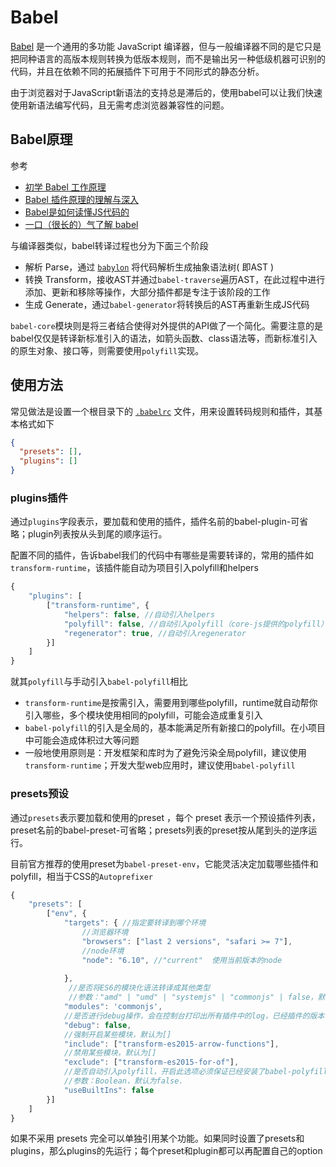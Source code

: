 Babel
===

[Babel](https://babeljs.io/docs/en/7.0.0/) 是一个通用的多功能 JavaScript 编译器，但与一般编译器不同的是它只是把同种语言的高版本规则转换为低版本规则，而不是输出另一种低级机器可识别的代码，并且在依赖不同的拓展插件下可用于不同形式的静态分析。

由于浏览器对于JavaScript新语法的支持总是滞后的，使用babel可以让我们快速使用新语法编写代码，且无需考虑浏览器兼容性的问题。

## Babel原理
参考
* [初学 Babel 工作原理](https://segmentfault.com/a/1190000019578478)
* [Babel 插件原理的理解与深入](https://segmentfault.com/a/1190000016359110)
* [Babel是如何读懂JS代码的](https://zhuanlan.zhihu.com/p/27289600)
* [一口（很长的）气了解 babel](https://zhuanlan.zhihu.com/p/43249121)

与编译器类似，babel转译过程也分为下面三个阶段
* 解析 Parse，通过 [`babylon`](https://babeljs.io/docs/en/7.0.0/babylon) 将代码解析生成抽象语法树( 即AST )
* 转换 Transform，接收AST并通过`babel-traverse`遍历AST，在此过程中进行添加、更新和移除等操作，大部分插件都是专注于该阶段的工作
* 生成 Generate，通过`babel-generator`将转换后的AST再重新生成JS代码

`babel-core`模块则是将三者结合使得对外提供的API做了一个简化。需要注意的是babel仅仅是转译新标准引入的语法，如箭头函数、class语法等，而新标准引入的原生对象、接口等，则需要使用`polyfill`实现。

## 使用方法
常见做法是设置一个根目录下的 [`.babelrc`](https://babeljs.io/docs/en/config-files#file-relative-configuration) 文件，用来设置转码规则和插件，其基本格式如下
```json
{
  "presets": [],
  "plugins": []
}
```

### plugins插件
通过`plugins`字段表示，要加载和使用的插件，插件名前的babel-plugin-可省略；plugin列表按从头到尾的顺序运行。

配置不同的插件，告诉babel我们的代码中有哪些是需要转译的，常用的插件如`transform-runtime`，该插件能自动为项目引入polyfill和helpers

```js
{
    "plugins": [
        ["transform-runtime", {
            "helpers": false, //自动引入helpers
            "polyfill": false, //自动引入polyfill（core-js提供的polyfill）
            "regenerator": true, //自动引入regenerator
        }]
    ]
}
```

就其`polyfill`与手动引入`babel-polyfill`相比
* `transform-runtime`是按需引入，需要用到哪些polyfill，runtime就自动帮你引入哪些，多个模块使用相同的polyfill，可能会造成重复引入
* `babel-polyfill`的引入是全局的，基本能满足所有新接口的polyfill。在小项目中可能会造成体积过大等问题
* 一般地使用原则是：开发框架和库时为了避免污染全局polyfill，建议使用`transform-runtime`；开发大型web应用时，建议使用`babel-polyfill`

### presets预设
通过`presets`表示要加载和使用的preset ，每个 preset 表示一个预设插件列表，preset名前的babel-preset-可省略；presets列表的preset按从尾到头的逆序运行。

目前官方推荐的使用preset为`babel-preset-env`，它能灵活决定加载哪些插件和polyfill，相当于CSS的`Autoprefixer`
```js
{
    "presets": [
        ["env", {
            "targets": { //指定要转译到哪个环境
                //浏览器环境
                "browsers": ["last 2 versions", "safari >= 7"],
                //node环境
                "node": "6.10", //"current"  使用当前版本的node
                
            },
             //是否将ES6的模块化语法转译成其他类型
             //参数："amd" | "umd" | "systemjs" | "commonjs" | false，默认为'commonjs'
            "modules": 'commonjs',
            //是否进行debug操作，会在控制台打印出所有插件中的log，已经插件的版本
            "debug": false,
            //强制开启某些模块，默认为[]
            "include": ["transform-es2015-arrow-functions"],
            //禁用某些模块，默认为[]
            "exclude": ["transform-es2015-for-of"],
            //是否自动引入polyfill，开启此选项必须保证已经安装了babel-polyfill
            //参数：Boolean，默认为false.
            "useBuiltIns": false
        }]
    ]
}
```

如果不采用 presets 完全可以单独引用某个功能。如果同时设置了presets和plugins，那么plugins的先运行；每个preset和plugin都可以再配置自己的option